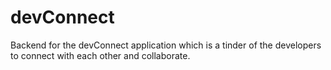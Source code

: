 # devConnect
Backend for the devConnect application which is a tinder of the developers to connect with each other and collaborate.
